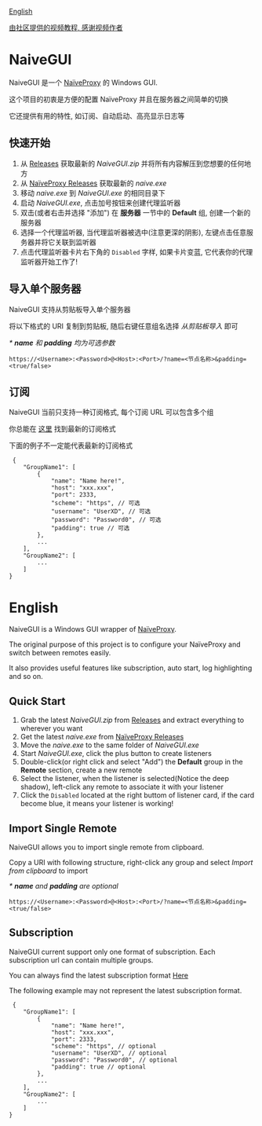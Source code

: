 [English](#English)

[由社区提供的视频教程, 感谢视频作者](https://youtu.be/p9MZMAvVLAA?t=510)

# NaiveGUI
NaiveGUI 是一个 [NaïveProxy](https://github.com/klzgrad/naiveproxy) 的  Windows GUI.

这个项目的初衷是方便的配置 NaïveProxy 并且在服务器之间简单的切换

它还提供有用的特性, 如订阅、自动启动、高亮显示日志等

## 快速开始
1. 从 [Releases](https://github.com/ExcitedCodes/NaiveGUI/releases) 获取最新的 _NaiveGUI.zip_ 并将所有内容解压到您想要的任何地方
2. 从 [NaïveProxy Releases](https://github.com/klzgrad/naiveproxy/releases) 获取最新的 _naive.exe_
3. 移动 _naive.exe_ 到 _NaiveGUI.exe_ 的相同目录下
4. 启动 _NaiveGUI.exe_, 点击加号按钮来创建代理监听器
5. 双击(或者右击并选择 "添加") 在 __服务器__ 一节中的 __Default__ 组, 创建一个新的服务器
6. 选择一个代理监听器, 当代理监听器被选中(注意更深的阴影), 左键点击任意服务器并将它关联到监听器
7. 点击代理监听器卡片右下角的 `Disabled` 字样, 如果卡片变蓝, 它代表你的代理监听器开始工作了!

## 导入单个服务器
NaiveGUI 支持从剪贴板导入单个服务器

将以下格式的 URI 复制到剪贴板, 随后右键任意组名选择 _从剪贴板导入_ 即可

_* __name__ 和 __padding__ 均为可选参数_
```
https://<Username>:<Password>@<Host>:<Port>/?name=<节点名称>&padding=<true/false>
```

## 订阅
NaiveGUI 当前只支持一种订阅格式, 每个订阅 URL 可以包含多个组

你总能在 [这里](https://github.com/ExcitedCodes/NaiveGUI/blob/master/NaiveWPF/Data/Subscription.cs) 找到最新的订阅格式

下面的例子不一定能代表最新的订阅格式
```jsonc
 {
    "GroupName1": [
        {
            "name": "Name here!",
            "host": "xxx.xxx",
            "port": 2333,
            "scheme": "https", // 可选
            "username": "UserXD", // 可选
            "password": "Password0", // 可选
            "padding": true // 可选
        },
        ...
    ],
    "GroupName2": [
        ...
    ]
}
```

# English
NaiveGUI is a Windows GUI wrapper of [NaïveProxy](https://github.com/klzgrad/naiveproxy).

The original purpose of this project is to configure your NaïveProxy and switch between remotes easily.

It also provides useful features like subscription, auto start, log highlighting and so on.

## Quick Start
1. Grab the latest _NaiveGUI.zip_ from [Releases](https://github.com/ExcitedCodes/NaiveGUI/releases) and extract everything to wherever you want
2. Get the latest _naive.exe_ from  [NaïveProxy Releases](https://github.com/klzgrad/naiveproxy/releases)
3. Move the _naive.exe_ to the same folder of _NaiveGUI.exe_
4. Start _NaiveGUI.exe_, click the plus button to create listeners
5. Double-click(or right click and select "Add") the __Default__ group in the __Remote__ section, create a new remote
6. Select the listener, when the listener is selected(Notice the deep shadow), left-click any remote to associate it with your listener
7. Click the `Disabled` located at the right buttom of listener card, if the card become blue, it means your listener is working!

## Import Single Remote
NaiveGUI allows you to import single remote from clipboard.

Copy a URI with following structure, right-click any group and select _Import from clipboard_ to import

_* __name__ and __padding__ are optional_
```
https://<Username>:<Password>@<Host>:<Port>/?name=<节点名称>&padding=<true/false>
```

## Subscription
NaiveGUI current support only one format of subscription. Each subscription url can contain multiple groups.

You can always find the latest subscription format [Here](https://github.com/ExcitedCodes/NaiveGUI/blob/master/NaiveWPF/Data/Subscription.cs)

The following example may not represent the latest subscription format.
```jsonc
 {
    "GroupName1": [
        {
            "name": "Name here!",
            "host": "xxx.xxx",
            "port": 2333,
            "scheme": "https", // optional
            "username": "UserXD", // optional
            "password": "Password0", // optional
            "padding": true // optional
        },
        ...
    ],
    "GroupName2": [
        ...
    ]
}
```
